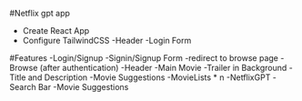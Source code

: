 #Netflix gpt app
- Create React App
- Configure TailwindCSS
-Header
-Login Form

#Features
-Login/Signup
    -Signin/Signup Form
    -redirect to browse page
-Browse (after authentication)
    -Header
    -Main Movie
        -Trailer in Background
        -Title and Description
        -Movie Suggestions
            -MovieLists * n
-NetflixGPT
    -Search Bar
    -Movie Suggestions
